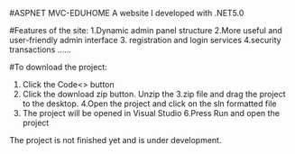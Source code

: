 #ASPNET MVC-EDUHOME
A website I developed with .NET5.0

#Features of the site:
1.Dynamic admin panel structure
2.More useful and user-friendly admin interface
3. registration and login services
4.security transactions
......

#To download the project:
1. Click the Code<> button
2. Click the download zip button.
Unzip the 3.zip file and drag the project to the desktop.
4.Open the project and click on the sln formatted file
5. The project will be opened in Visual Studio
6.Press Run and open the project

The project is not finished yet and is under development.
